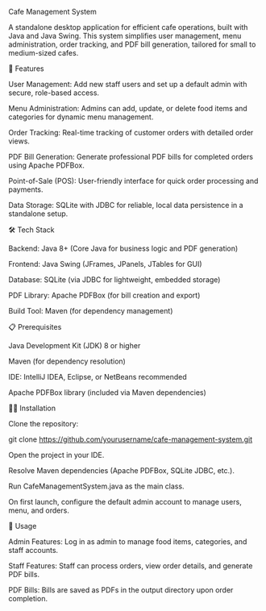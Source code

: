 Cafe Management System

A standalone desktop application for efficient cafe operations, built with Java and Java Swing. This system simplifies user management, menu administration, order tracking, and PDF bill generation, tailored for small to medium-sized cafes.

🚀 Features





User Management: Add new staff users and set up a default admin with secure, role-based access.



Menu Administration: Admins can add, update, or delete food items and categories for dynamic menu management.



Order Tracking: Real-time tracking of customer orders with detailed order views.



PDF Bill Generation: Generate professional PDF bills for completed orders using Apache PDFBox.



Point-of-Sale (POS): User-friendly interface for quick order processing and payments.



Data Storage: SQLite with JDBC for reliable, local data persistence in a standalone setup.

🛠️ Tech Stack





Backend: Java 8+ (Core Java for business logic and PDF generation)



Frontend: Java Swing (JFrames, JPanels, JTables for GUI)



Database: SQLite (via JDBC for lightweight, embedded storage)



PDF Library: Apache PDFBox (for bill creation and export)



Build Tool: Maven (for dependency management)

📋 Prerequisites





Java Development Kit (JDK) 8 or higher



Maven (for dependency resolution)



IDE: IntelliJ IDEA, Eclipse, or NetBeans recommended



Apache PDFBox library (included via Maven dependencies)

🏃‍♂️ Installation





Clone the repository:

git clone https://github.com/yourusername/cafe-management-system.git



Open the project in your IDE.



Resolve Maven dependencies (Apache PDFBox, SQLite JDBC, etc.).



Run CafeManagementSystem.java as the main class.



On first launch, configure the default admin account to manage users, menu, and orders.

📖 Usage





Admin Features: Log in as admin to manage food items, categories, and staff accounts.



Staff Features: Staff can process orders, view order details, and generate PDF bills.



PDF Bills: Bills are saved as PDFs in the output directory upon order completion.
